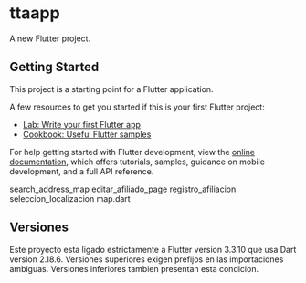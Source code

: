 # ttaapp

A new Flutter project.

## Getting Started

This project is a starting point for a Flutter application.

A few resources to get you started if this is your first Flutter project:

- [Lab: Write your first Flutter app](https://docs.flutter.dev/get-started/codelab)
- [Cookbook: Useful Flutter samples](https://docs.flutter.dev/cookbook)

For help getting started with Flutter development, view the
[online documentation](https://docs.flutter.dev/), which offers tutorials,
samples, guidance on mobile development, and a full API reference.

search_address_map
editar_afiliado_page
registro_afiliacion
seleccion_localizacion
map.dart

## Versiones
Este proyecto esta ligado estrictamente a Flutter version 3.3.10 que usa Dart version 2.18.6.
Versiones superiores exigen prefijos en las importaciones ambiguas.
Versiones inferiores tambien presentan esta condicion.